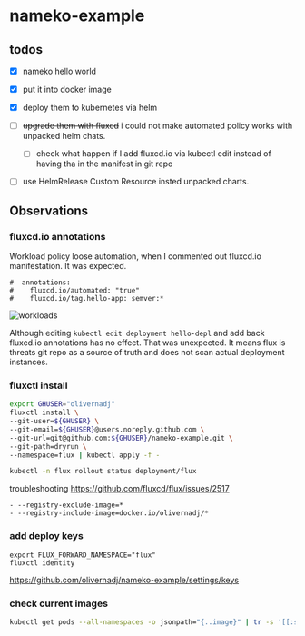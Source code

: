 # nameko-example

## todos
 - [x] nameko hello world
 - [x] put it into docker image
 - [x] deploy them to kubernetes via helm
 - [ ] ~~upgrade them with fluxcd~~ i could not make automated policy works with unpacked helm chats.
   - [ ] check what happen if I add fluxcd.io via kubectl edit instead of having tha in the manifest in git repo
 - [ ] use HelmRelease Custom Resource insted unpacked charts.
 


## Observations

### fluxcd.io annotations
Workload policy loose automation, when I commented out fluxcd.io manifestation. It was expected.
```
#  annotations:
#    fluxcd.io/automated: "true"
#    fluxcd.io/tag.hello-app: semver:*
```
![workloads](https://raw.githubusercontent.com/olivernadj/nameko-example/master/lost-automation "Workload with and without annotation")

Although editing `kubectl edit deployment hello-depl` and add back fluxcd.io annotations has no effect. 
That was unexpected. It means flux is threats git repo as a source of truth and does not scan actual deployment instances. 

 
 
### fluxctl install 
 
```bash
export GHUSER="olivernadj"
fluxctl install \
--git-user=${GHUSER} \
--git-email=${GHUSER}@users.noreply.github.com \
--git-url=git@github.com:${GHUSER}/nameko-example.git \
--git-path=dryrun \
--namespace=flux | kubectl apply -f - 

kubectl -n flux rollout status deployment/flux
```

troubleshooting 
https://github.com/fluxcd/flux/issues/2517
```
- --registry-exclude-image=*
- --registry-include-image=docker.io/olivernadj/*
```

### add deploy keys

```
export FLUX_FORWARD_NAMESPACE="flux" 
fluxctl identity
```
https://github.com/olivernadj/nameko-example/settings/keys


### check current images
```bash
kubectl get pods --all-namespaces -o jsonpath="{..image}" | tr -s '[[:space:]]' '\n' | sort | uniq -c
```